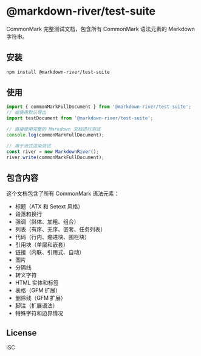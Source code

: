 # @markdown-river/test-suite

CommonMark 完整测试文档，包含所有 CommonMark 语法元素的 Markdown 字符串。

## 安装

```bash
npm install @markdown-river/test-suite
```

## 使用

```javascript
import { commonMarkFullDocument } from '@markdown-river/test-suite';
// 或使用默认导出
import testDocument from '@markdown-river/test-suite';

// 直接使用完整的 Markdown 文档进行测试
console.log(commonMarkFullDocument);

// 用于流式渲染测试
const river = new MarkdownRiver();
river.write(commonMarkFullDocument);
```

## 包含内容

这个文档包含了所有 CommonMark 语法元素：

- 标题（ATX 和 Setext 风格）
- 段落和换行
- 强调（斜体、加粗、组合）
- 列表（有序、无序、嵌套、任务列表）
- 代码（行内、缩进块、围栏块）
- 引用块（单层和嵌套）
- 链接（内联、引用式、自动）
- 图片
- 分隔线
- 转义字符
- HTML 实体和标签
- 表格（GFM 扩展）
- 删除线（GFM 扩展）
- 脚注（扩展语法）
- 特殊字符和边界情况

## License

ISC
